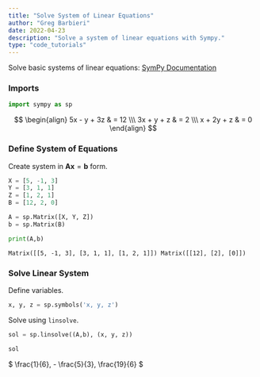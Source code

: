 ```yaml
---
title: "Solve System of Linear Equations"
author: "Greg Barbieri"
date: 2022-04-23
description: "Solve a system of linear equations with Sympy."
type: "code_tutorials"
---
```


Solve basic systems of linear equations: [SymPy Documentation](https://docs.sympy.org/latest/modules/solvers/solveset.html#sympy.solvers.solveset.linsolve)

### Imports


```python
import sympy as sp
```

$$ \begin{align}
5x - y + 3z & = 12 \\\
3x + y + z & = 2 \\\
x + 2y + z & = 0
\end{align} $$

### Define System of Equations

Create system in $\textbf{A}\textbf{x}=\textbf{b}$ form.


```python
X = [5, -1, 3]
Y = [3, 1, 1]
Z = [1, 2, 1]
B = [12, 2, 0]

A = sp.Matrix([X, Y, Z])
b = sp.Matrix(B)

print(A,b)
```

    Matrix([[5, -1, 3], [3, 1, 1], [1, 2, 1]]) Matrix([[12], [2], [0]])


### Solve Linear System

Define variables.

```python
x, y, z = sp.symbols('x, y, z')
```

Solve using `linsolve`.


```python
sol = sp.linsolve((A,b), (x, y, z))

sol
```

$ \frac{1}{6},  - \frac{5}{3},  \frac{19}{6} $
